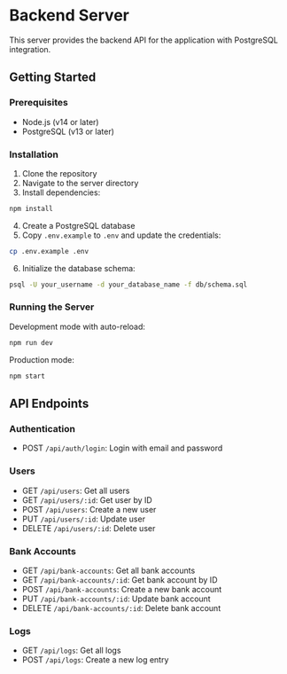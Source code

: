 
# Backend Server

This server provides the backend API for the application with PostgreSQL integration.

## Getting Started

### Prerequisites

- Node.js (v14 or later)
- PostgreSQL (v13 or later)

### Installation

1. Clone the repository
2. Navigate to the server directory
3. Install dependencies:

```bash
npm install
```

4. Create a PostgreSQL database
5. Copy `.env.example` to `.env` and update the credentials:

```bash
cp .env.example .env
```

6. Initialize the database schema:

```bash
psql -U your_username -d your_database_name -f db/schema.sql
```

### Running the Server

Development mode with auto-reload:

```bash
npm run dev
```

Production mode:

```bash
npm start
```

## API Endpoints

### Authentication

- POST `/api/auth/login`: Login with email and password

### Users

- GET `/api/users`: Get all users
- GET `/api/users/:id`: Get user by ID
- POST `/api/users`: Create a new user
- PUT `/api/users/:id`: Update user
- DELETE `/api/users/:id`: Delete user

### Bank Accounts

- GET `/api/bank-accounts`: Get all bank accounts
- GET `/api/bank-accounts/:id`: Get bank account by ID
- POST `/api/bank-accounts`: Create a new bank account
- PUT `/api/bank-accounts/:id`: Update bank account
- DELETE `/api/bank-accounts/:id`: Delete bank account

### Logs

- GET `/api/logs`: Get all logs
- POST `/api/logs`: Create a new log entry
